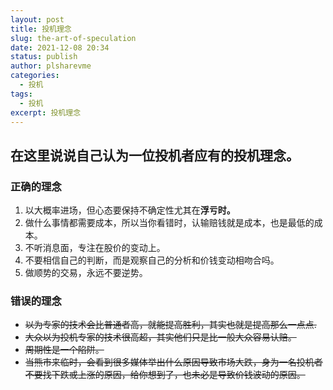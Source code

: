 ```yaml
---
layout: post
title: 投机理念
slug: the-art-of-speculation
date: 2021-12-08 20:34
status: publish
author: plsharevme
categories: 
  - 投机
tags: 
  - 投机
excerpt: 投机理念
---
```


## 在这里说说自己认为一位投机者应有的投机理念。

### 正确的理念
1. 以大概率进场，但心态要保持不确定性尤其在**浮亏时。**
2. 做什么事情都需要成本，所以当你看错时，认输赔钱就是成本，也是最低的成本。
3. 不听消息面，专注在股价的变动上。
4. 不要相信自己的判断，而是观察自己的分析和价钱变动相吻合吗。
5. 做顺势的交易，永远不要逆势。
      

### 错误的理念
- ~~以为专家的技术会比普通者高，就能提高胜利，其实也就是提高那么一点点.~~
- ~~大众以为投机专家的技术很高超，其实他们只是比一般大众容易认赔。~~
- ~~周期性是一个陷阱。~~
- ~~当熊市来临时，会看到很多媒体举出什么原因导致市场大跌，身为一名投机者不要找下跌或上涨的原因，给你想到了，也未必是导致价钱波动的原因。~~
      
      
